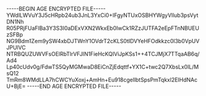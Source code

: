 -----BEGIN AGE ENCRYPTED FILE-----
YWdlLWVuY3J5cHRpb24ub3JnL3YxCi0+IFgyNTUxOSBHYWgyVllub3psVytDN1Nh
R05PRjFUaFlBa3Y3S3I0aDExVXN2WkxEb0IwCk1RZzJUTFA2eEpFTnNBUEUzSFBp
NG9Bdm1Zem9ySW4xbDJTWnY1OVdrT2cKLS0tIDVYeHFOdkkzc0l3b0VpUVJPUlVC
NTRBQUZUWVFsOElRbTlrVFJIN1FieHcKQIViJpKSs1++4TCJMjX7TTqaAB6q/Ad4
Lp40cUdv0g/FdwTS5QyMGMwaD8EiCnZjEdqttf+YX1C+twc2Q7XbsLx0lL/MsQ12
TmRm8WMdLLA7hCWCYuXoxj+AmHn+Eu918cgellbtSpsPmTqkxl2EIHdNAcU+BjE=
-----END AGE ENCRYPTED FILE-----
